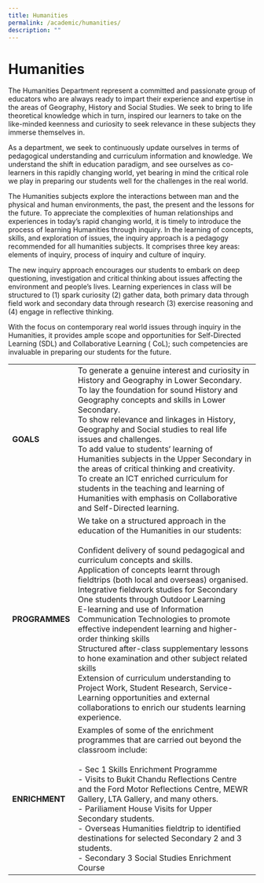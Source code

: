 ```yaml
---
title: Humanities
permalink: /academic/humanities/
description: ""
---
```

# Humanities
The Humanities Department represent a committed and passionate group of educators who are always ready to impart their experience and expertise in the areas of Geography, History and Social Studies. We seek to bring to life theoretical knowledge which in turn, inspired our learners to take on the like-minded keenness and curiosity to seek relevance in these subjects they immerse themselves in.

As a department, we seek to continuously update ourselves in terms of pedagogical understanding and curriculum information and knowledge. We understand the shift in education paradigm, and see ourselves as co-learners in this rapidly changing world, yet bearing in mind the critical role we play in preparing our students well for the challenges in the real world.

The Humanities subjects explore the interactions between man and the physical and human environments, the past, the present and the lessons for the future. To appreciate the complexities of human relationships and experiences in today’s rapid changing world, it is timely to introduce the process of learning Humanities through inquiry. In the learning of concepts, skills, and exploration of issues, the inquiry approach is a pedagogy recommended for all humanities subjects. It comprises three key areas: elements of inquiry, process of inquiry and culture of inquiry.

The new inquiry approach encourages our students to embark on deep questioning, investigation and critical thinking about issues affecting the environment and people’s lives. Learning experiences in class will be structured to (1) spark curiosity (2) gather data, both primary data through field work and secondary data through research (3) exercise reasoning and (4) engage in reflective thinking.

With the focus on contemporary real world issues through inquiry in the Humanities, it provides ample scope and opportunities for Self-Directed Learning (SDL) and Collaborative Learning ( CoL); such competencies are invaluable in preparing our students for the future.

|            |            |
|------------|------------------------------------------------------------------------------------------------|
| **GOALS**      | To generate a genuine interest and curiosity in History and Geography in Lower Secondary.<br>To lay the foundation for sound History and Geography concepts and skills in Lower Secondary.<br>To show relevance and linkages in History, Geography and Social studies to real life issues and challenges.<br>To add value to students’ learning of Humanities subjects in the Upper Secondary in the areas of critical thinking and creativity.<br>To create an ICT enriched curriculum for students in the teaching and learning of Humanities with emphasis on Collaborative and Self-Directed learning.           |
| **PROGRAMMES** | We take on a structured approach in the education of the Humanities in our students:<br><br>Confident delivery of sound pedagogical and curriculum concepts and skills.<br>Application of concepts learnt through fieldtrips (both local and overseas) organised.<br>Integrative fieldwork studies for Secondary One students through Outdoor Learning<br>E-learning and use of Information Communication Technologies to promote effective independent learning and higher-order thinking skills<br>Structured after-class supplementary lessons to hone examination and other subject related skills<br>Extension of curriculum understanding to Project Work, Student Research, Service-Learning opportunities and external collaborations to enrich our students learning experience. |
| **ENRICHMENT** | Examples of some of the enrichment programmes that are carried out beyond the classroom include:<br><br>- Sec 1 Skills Enrichment Programme<br>- Visits to Bukit Chandu Reflections Centre and the Ford Motor Reflections Centre, MEWR Gallery, LTA Gallery, and many others.<br>- Pariliament House Visits for Upper Secondary students.<br>- Overseas Humanities fieldtrip to identified destinations for selected Secondary 2 and 3 students.<br>- Secondary 3 Social Studies Enrichment Course                          |